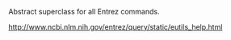 Abstract superclass for all Entrez commands.

http://www.ncbi.nlm.nih.gov/entrez/query/static/eutils_help.html